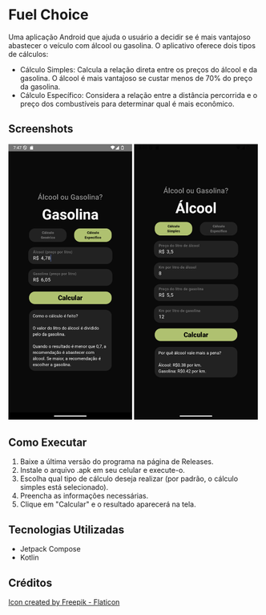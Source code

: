 # Fuel Choice

Uma aplicação Android que ajuda o usuário a decidir se é mais vantajoso abastecer o veículo com álcool ou gasolina. O aplicativo oferece dois tipos de cálculos:
- Cálculo Simples: Calcula a relação direta entre os preços do álcool e da gasolina. O álcool é mais vantajoso se custar menos de 70% do preço da gasolina.
- Cálculo Específico: Considera a relação entre a distância percorrida e o preço dos combustíveis para determinar qual é mais econômico.
  
## Screenshots
<p>
<img src=https://github.com/arthur-cristo-silva/FuelChoice/blob/main/app/src/main/res/screenshot.png width=49% alt="Cálculo Simples">
<img src=https://github.com/arthur-cristo-silva/FuelChoice/blob/main/app/src/main/res/screenshot2.png width=49% alt="Cálculo Espécifico">
</p>

## Como Executar
1. Baixe a última versão do programa na página de Releases.
2. Instale o arquivo .apk em seu celular e execute-o.
3. Escolha qual tipo de cálculo deseja realizar (por padrão, o cálculo simples está selecionado).
4. Preencha as informações necessárias.
5. Clique em "Calcular" e o resultado aparecerá na tela.

## Tecnologias Utilizadas
- Jetpack Compose
- Kotlin

## Créditos
<a href="https://www.flaticon.com/free-icons/gasoline" title="gasoline icons">Icon created by Freepik - Flaticon</a>